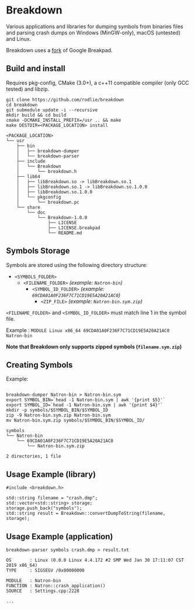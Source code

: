 # Breakdown

Various applications and libraries for dumping symbols from binaries files and parsing crash dumps on Windows (MinGW-only), macOS (untested) and Linux.

Breakdown uses a [fork](https://github.com/NatronGitHub/breakpad) of Google Breakpad.

## Build and install
Requires pkg-config, CMake (3.0+), a c++11 compatible compiler (only GCC tested) and libzip.

```
git clone https://github.com/rodlie/breakdown
cd breakdown
git submodule update -i --recursive
mkdir build && cd build
cmake -DCMAKE_INSTALL_PREFIX=/usr .. && make
make DESTDIR=<PACKAGE_LOCATION> install
```
```
<PACKAGE_LOCATION>
└── usr
    ├── bin
    │   ├── breakdown-dumper
    │   └── breakdown-parser
    ├── include
    │   └── Breakdown
    │       └── breakdown.h
    ├── lib64
    │   ├── libBreakdown.so -> libBreakdown.so.1
    │   ├── libBreakdown.so.1 -> libBreakdown.so.1.0.0
    │   ├── libBreakdown.so.1.0.0
    │   └── pkgconfig
    │       └── breakdown.pc
    └── share
        └── doc
            └── Breakdown-1.0.0
                ├── LICENSE
                ├── LICENSE.breakpad
                └── README.md
```

## Symbols Storage

Symbols are stored using the following directory structure:

* ``<SYMBOLS_FOLDER>``
  * ``<FILENAME_FOLDER>`` *(example: ``Natron-bin``)*
    * ``<SYMBOL_ID_FOLDER>`` *(example: ``69CDA01A0F236F7C71CD19E5A20A21AC0``)*
      * ``<ZIP_FILE>`` *(example: ``Natron-bin.sym.zip``)*

``<FILENAME_FOLDER>`` and ``<SYMBOL_ID_FOLDER>`` must match line 1 in the symbol file.

Example : ``MODULE Linux x86_64 69CDA01A0F236F7C71CD19E5A20A21AC0 Natron-bin``

**Note that Breakdown only supports zipped symbols (``filename.sym.zip``)**

## Creating Symbols

Example:
```

breakdown-dumper Natron-bin > Natron-bin.sym
export SYMBOL_BIN=`head -1 Natron-bin.sym | awk '{print $5}'`
export SYMBOL_ID=`head -1 Natron-bin.sym | awk '{print $4}'`
mkdir -p symbols/$SYMBOL_BIN/$SYMBOL_ID
zip -9 Natron-bin.sym.zip Natron-bin.sym
mv Natron-bin.sym.zip symbols/$SYMBOL_BIN/$SYMBOL_ID/
```
```
symbols
└── Natron-bin
    └── 69CDA01A0F236F7C71CD19E5A20A21AC0
        └── Natron-bin.sym.zip

2 directories, 1 file
```

## Usage Example (library)

```
#include <breakdown.h>

std::string filename = "crash.dmp";
std::vector<std::string> storage;
storage.push_back("symbols");
std::string result = Breakdown::convertDumpToString(filename, storage);
```

## Usage Example (application)

```
breakdown-parser symbols crash.dmp > result.txt
```
```
OS       : Linux (0.0.0 Linux 4.4.172 #2 SMP Wed Jan 30 17:11:07 CST 2019 x86_64)
TYPE     : SIGSEGV /0x00000000

MODULE   : Natron-bin
FUNCTION : Natron::crash_application()
SOURCE   : Settings.cpp:2228

...
```
